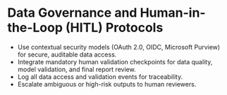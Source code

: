 # Data Governance and Human-in-the-Loop (HITL) Protocols

- Use contextual security models (OAuth 2.0, OIDC, Microsoft Purview) for secure, auditable data access.
- Integrate mandatory human validation checkpoints for data quality, model validation, and final report review.
- Log all data access and validation events for traceability.
- Escalate ambiguous or high-risk outputs to human reviewers.
